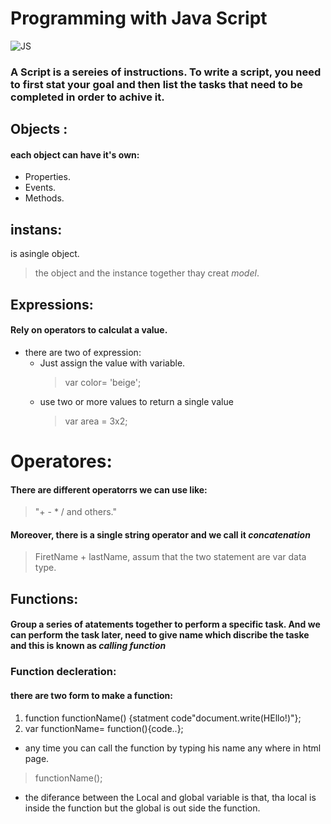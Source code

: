 # Programming with Java Script 
![JS](https://jaxenter.com/wp-content/uploads/2019/07/shutterstock_720388555-350x263.jpg)

### A Script is a sereies of instructions. To write a script, you need to first stat your goal and then list the tasks that need to be completed in order to achive it. 

## Objects :
#### each object can have it's own:
- Properties.
- Events.
- Methods.

## instans:
is asingle object.

>the object and the instance together thay creat _model_.

## Expressions:
#### Rely on operators to calculat a value.
* there are two of expression:
  - Just assign the value with variable.
    > var color= 'beige';
  - use two or more values to return a single value
    > var area = 3x2;

# Operatores:
#### There are different operatorrs we can use like:
> "+ - * / and others."
#### Moreover, there is a single string operator and we call it _concatenation_
> FiretName + lastName, assum that the two statement are var data type.

## Functions:
#### Group a series of atatements together to perform a specific task. And we can perform the task later, need to give name which discribe the taske and this is known as ***calling function***
 
 ### Function decleration:
 #### there are two form to make a function:
 1. function functionName() {statment code"document.write(HEllo!)"};
 2. var functionName= function(){code..};
 - any time you can call the function by typing his name any where in html page.
 > functionName();

 * the diferance between the Local and global variable is that, tha local is inside the function but the global is out side the function.